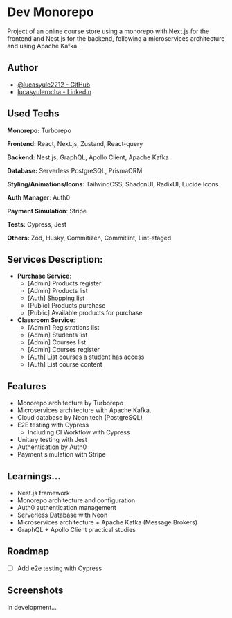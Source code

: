 # Dev Monorepo

Project of an online course store using a monorepo with Next.js for the frontend and Nest.js for the backend, following a microservices architecture and using Apache Kafka.

## Author

- [@lucasyule2212 - GitHub](https://www.github.com/lucasyule2212)
- [lucasyulerocha - LinkedIn](https://www.linkedin.com/in/lucasyulerocha/)

## Used Techs

**Monorepo:** Turborepo

**Frontend:** React, Next.js, Zustand, React-query

**Backend:** Nest.js, GraphQL, Apollo Client, Apache Kafka

**Database:** Serverless PostgreSQL, PrismaORM

**Styling/Animations/Icons:** TailwindCSS, ShadcnUI, RadixUI, Lucide Icons

**Auth Manager**: Auth0

**Payment Simulation**: Stripe

**Tests:** Cypress, Jest

**Others:** Zod, Husky, Commitizen, Commitlint, Lint-staged

## Services Description:

- **Purchase Service**:
  - [Admin] Products register
  - [Admin] Products list
  - [Auth] Shopping list
  - [Public] Products purchase
  - [Public] Available products for purchase
- **Classroom Service**:
  - [Admin] Registrations list
  - [Admin] Students list
  - [Admin] Courses list
  - [Admin] Courses register
  - [Auth] List courses a student has access
  - [Auth] List course content

## Features

- Monorepo architecture by Turborepo
- Microservices architecture with Apache Kafka.
- Cloud database by Neon.tech (PostgreSQL)
- E2E testing with Cypress
  - Including CI Workflow with Cypress
- Unitary testing with Jest
- Authentication by Auth0
- Payment simulation with Stripe

## Learnings...

- Nest.js framework
- Monorepo architecture and configuration
- Auth0 authentication management
- Serverless Database with Neon
- Microservices architecture + Apache Kafka (Message Brokers)
- GraphQL + Apollo Client practical studies

## Roadmap
 - [ ] Add e2e testing with Cypress
 
## Screenshots

In development...
